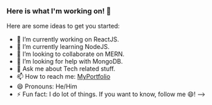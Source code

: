 ### Here is what I'm working on! 👋


Here are some ideas to get you started:

- 🔭 I’m currently working on ReactJS.
- 🌱 I’m currently learning NodeJS.
- 👯 I’m looking to collaborate on MERN.
- 🤔 I’m looking for help with MongoDB.
- 💬 Ask me about Tech related stuff.
- 📫 How to reach me: [MyPortfolio](https://shubhamvaidya.netlify.app/)
- 😄 Pronouns: He/Him
- ⚡ Fun fact: I do lot of things. If you want to know, follow me 😄!
-->
